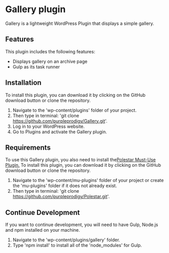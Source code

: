# Gallery plugin

Gallery is a lightweight WordPress Plugin that displays a simple gallery.

## Features

This plugin includes the following features:

- Displays gallery on an archive page
- Gulp as its task runner

## Installation

To install this plugin, you can download it by clicking on the GitHub download button or clone the repository.

1. Navigate to the 'wp-content/plugins' folder of your project.
2. Then type in terminal: 'git clone https://github.com/purpleprodigy/Gallery.git'.
3. Log in to your WordPress website.
4. Go to Plugins and activate the Gallery plugin.

## Requirements

To use this Gallery plugin, you also need to install the[Polestar Must-Use Plugin.](https://github.com/purpleprodigy/Polestar.git) To install this plugin, you can download it by clicking on the GitHub download button or clone the repository.

1. Navigate to the 'wp-content/mu-plugins' folder of your project or create the 'mu-plugins' folder if it does not already exist.
2. Then type in terminal: 'git clone https://github.com/purpleprodigy/Polestar.git'.

## Continue Development

If you want to continue development, you will need to have Gulp, Node.js and npm installed on your machine. 

1. Navigate to the 'wp-content/plugins/gallery' folder.
2. Type 'npm install' to install all of the 'node_modules' for Gulp.
